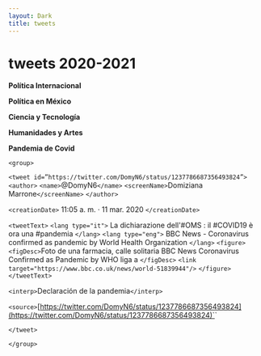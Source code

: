 ```yaml
---
layout: Dark
title: tweets
---
```


# tweets 2020-2021

**Política Internacional**

**Política en México**

**Ciencia y Tecnología**

**Humanidades y Artes**

**Pandemia de Covid**


`<group>` 

`<tweet id=”https://twitter.com/DomyN6/status/1237786687356493824”>`
`<author>`
`<name>`@DomyN6`</name>`
`<screenName>`Domiziana Marrone`</screenName>`
`</author>`

`<creationDate>` 11:05 a. m. · 11 mar. 2020 `</creationDate>`

`<tweetText>`
  `<lang type="it">` La dichiarazione dell'#OMS : il #COVID19 è ora una #pandemia `</lang>`
  `<lang type="eng">` BBC News - Coronavirus confirmed as pandemic by World Health Organization `</lang>`
`<figure>`
	`<figDesc>`Foto de una farmacia, calle solitaria BBC News Coronavirus Confirmed as Pandemic by WHO liga a `</figDesc>`
	`<link target="https://www.bbc.co.uk/news/world-51839944"/>`
`</figure>`
`</tweetText>`

`<interp>`Declaración de la pandemia`</interp>`

`<source>`[https://twitter.com/DomyN6/status/1237786687356493824](https://twitter.com/DomyN6/status/1237786687356493824)`</source>`

`</tweet>`

`</group>`

